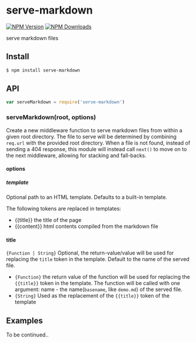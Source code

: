 serve-markdown
==============

[![NPM Version](http://img.shields.io/npm/v/serve-markdown.svg?style=flat)](https://www.npmjs.org/package/serve-markdown)
[![NPM Downloads](https://img.shields.io/npm/dm/serve-markdown.svg?style=flat)](https://www.npmjs.org/package/serve-markdown)

serve markdown files

## Install

```sh
$ npm install serve-markdown
```

## API

```js
var serveMarkdown = require('serve-markdown')
```

### serveMarkdown(root, options)

Create a new middleware function to serve markdown files from within a given root
directory. The file to serve will be determined by combining `req.url`
with the provided root directory. When a file is not found, instead of
sending a 404 response, this module will instead call `next()` to move on
to the next middleware, allowing for stacking and fall-backs.

#### options

##### template

Optional path to an HTML template. Defaults to a built-in template.

The following tokens are replaced in templates:

* {{title}} the title of the page
* {{content}} html contents compiled from the markdown file

#### title

`{Function | String}` Optional, the return-value/value will be used for replacing the `title` token in the template.  Default to the name of the served file.

* `{Function}` the return value of the function will be used for replacing the `{{title}}` token in the template. The function will be called with one argument: name - the name(`basename`, like `demo.md`) of the served file.
* `{String}` Used as the replacement of the `{{title}}` token of the template


## Examples

To be continued..
